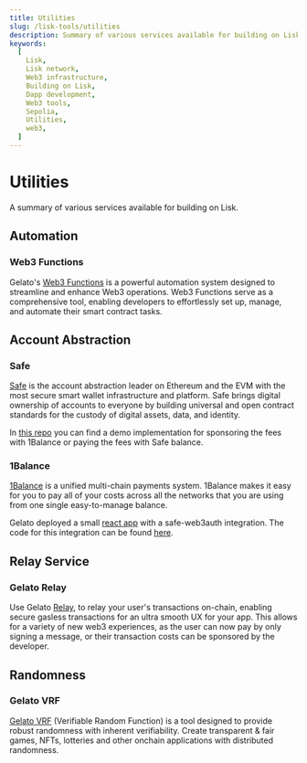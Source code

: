 ```yaml
---
title: Utilities
slug: /lisk-tools/utilities
description: Summary of various services available for building on Lisk.
keywords:
  [
    Lisk,
    Lisk network,
    Web3 infrastructure,
    Building on Lisk,
    Dapp development,
    Web3 tools,
    Sepolia,
    Utilities,
    web3,
  ]
---
```


# Utilities

A summary of various services available for building on Lisk.

## Automation
### Web3 Functions

Gelato's [Web3 Functions](https://www.gelato.network/web3-functions) is a powerful automation system designed to streamline and enhance Web3 operations.
Web3 Functions serve as a comprehensive tool, enabling developers to effortlessly set up, manage, and automate their smart contract tasks.


## Account Abstraction

### Safe 
[Safe](https://docs.safe.global) is the account abstraction leader on Ethereum and the EVM with the most secure smart wallet infrastructure and platform.
Safe brings digital ownership of accounts to everyone by building universal and open contract standards for the custody of digital assets, data, and identity.

In [this repo](https://github.com/gelatodigital/gelato-raas-aa) you can find a demo implementation for sponsoring the fees with 1Balance or paying the fees with Safe balance.

### 1Balance

[1Balance](https://docs.gelato.network/web3-services/1balance) is a unified multi-chain payments system.
1Balance makes it easy for you to pay all of your costs across all the networks that you are using from one single easy-to-manage balance.

Gelato deployed a small [react app](https://gelato-raas-aa.web.app/) with a safe-web3auth integration.
The code for this integration can be found [here](https://github.com/gelatodigital/gelato-raas-aa-ui).


## Relay Service

### Gelato Relay

Use Gelato [Relay](https://www.gelato.network/relay), to relay your user's transactions on-chain, enabling secure gasless transactions for an ultra smooth UX for your app.
This allows for a variety of new web3 experiences, as the user can now pay by only signing a message, or their transaction costs can be sponsored by the developer.

## Randomness

### Gelato VRF
[Gelato VRF](https://www.gelato.network/vrf) (Verifiable Random Function) is a tool designed to provide robust randomness with inherent verifiability.
Create transparent & fair games, NFTs, lotteries and other onchain applications with distributed randomness.
